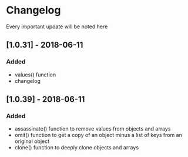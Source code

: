# Changelog
Every important update will be noted here

## [1.0.31] - 2018-06-11
### Added
 - values() function
 - changelog

## [1.0.39] - 2018-06-11
### Added
 - assassinate() function to remove values from objects and arrays
 - omit() function to get a copy of an object minus a list of keys from an original object
 - clone() function to deeply clone objects and arrays
